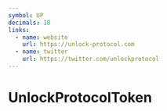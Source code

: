 ```yaml
---
symbol: UP
decimals: 18
links:
  - name: website
    url: https://unlock-protocol.com
  - name: twitter
    url: https://twitter.com/unlockprotocol
---
```


# UnlockProtocolToken
